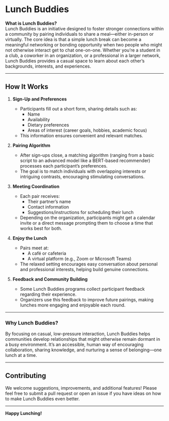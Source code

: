 # Lunch Buddies

**What is Lunch Buddies?**  
Lunch Buddies is an initiative designed to foster stronger connections within a community by pairing individuals to share a meal—either in-person or virtually. The core idea is that a simple lunch break can become a meaningful networking or bonding opportunity when two people who might not otherwise interact get to chat one-on-one. Whether you’re a student in a club, a coworker in an organization, or a professional in a larger network, Lunch Buddies provides a casual space to learn about each other’s backgrounds, interests, and experiences.

---

## How It Works

1. **Sign-Up and Preferences**  
   - Participants fill out a short form, sharing details such as:
     - Name  
     - Availability  
     - Dietary preferences  
     - Areas of interest (career goals, hobbies, academic focus)  
   - This information ensures convenient and relevant matches.

2. **Pairing Algorithm**  
   - After sign-ups close, a matching algorithm (ranging from a basic script to an advanced model like a BERT-based recommender) processes each participant’s preferences.  
   - The goal is to match individuals with overlapping interests or intriguing contrasts, encouraging stimulating conversations.

3. **Meeting Coordination**  
   - Each pair receives:
     - Their partner’s name  
     - Contact information  
     - Suggestions/instructions for scheduling their lunch  
   - Depending on the organization, participants might get a calendar invite or a direct message prompting them to choose a time that works best for both.

4. **Enjoy the Lunch**  
   - Pairs meet at:
     - A café or cafeteria  
     - A virtual platform (e.g., Zoom or Microsoft Teams)  
   - The relaxed setting encourages easy conversation about personal and professional interests, helping build genuine connections.

5. **Feedback and Community Building**  
   - Some Lunch Buddies programs collect participant feedback regarding their experience.  
   - Organizers use this feedback to improve future pairings, making lunches more engaging and enjoyable each round.

---

### Why Lunch Buddies?

By focusing on casual, low-pressure interaction, Lunch Buddies helps communities develop relationships that might otherwise remain dormant in a busy environment. It’s an accessible, human way of encouraging collaboration, sharing knowledge, and nurturing a sense of belonging—one lunch at a time.

---

## Contributing

We welcome suggestions, improvements, and additional features! Please feel free to submit a pull request or open an issue if you have ideas on how to make Lunch Buddies even better.

---

**Happy Lunching!**
